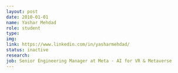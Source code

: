 ```yaml
---
layout: post
date: 2010-01-01
name: Yashar Mehdad
role: student
type: 
img: 
link: https://www.linkedin.com/in/yasharmehdad/
status: inactive
research: 
job: Senior Engineering Manager at Meta - AI for VR & Metaverse
---
```

